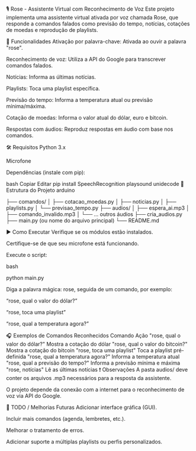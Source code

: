 🎙️ Rose - Assistente Virtual com Reconhecimento de Voz
Este projeto implementa uma assistente virtual ativada por voz chamada Rose, que responde a comandos falados como previsão do tempo, notícias, cotações de moedas e reprodução de playlists.

🚀 Funcionalidades
Ativação por palavra-chave: Ativada ao ouvir a palavra "rose".

Reconhecimento de voz: Utiliza a API do Google para transcrever comandos falados.

Notícias: Informa as últimas notícias.

Playlists: Toca uma playlist específica.

Previsão do tempo: Informa a temperatura atual ou previsão mínima/máxima.

Cotação de moedas: Informa o valor atual do dólar, euro e bitcoin.

Respostas com áudios: Reproduz respostas em áudio com base nos comandos.

🛠️ Requisitos
Python 3.x

Microfone

Dependências (instale com pip):

bash
Copiar
Editar
pip install SpeechRecognition playsound unidecode
📁 Estrutura do Projeto
arduino

├── comandos/
│   ├── cotacao_moedas.py
│   ├── noticias.py
│   ├── playlists.py
│   └── previsao_tempo.py
├── audios/
│   ├── espera_ai.mp3
│   ├── comando_invalido.mp3
│   └── ... outros áudios
├── cria_audios.py
├── main.py (ou nome do arquivo principal)
└── README.md

▶️ Como Executar
Verifique se os módulos estão instalados.

Certifique-se de que seu microfone está funcionando.

Execute o script:

bash

python main.py

Diga a palavra mágica: rose, seguida de um comando, por exemplo:

“rose, qual o valor do dólar?”

“rose, toca uma playlist”

“rose, qual a temperatura agora?”

🎧 Exemplos de Comandos Reconhecidos
Comando	Ação
"rose, qual o valor do dólar?"	Mostra a cotação do dólar
"rose, qual o valor do bitcoin?"	Mostra a cotação do bitcoin
"rose, toca uma playlist"	Toca a playlist pré-definida
"rose, qual a temperatura agora?"	Informa a temperatura atual
"rose, qual a previsão do tempo?"	Informa a previsão mínima e máxima
"rose, notícias"	Lê as últimas notícias
❗ Observações
A pasta audios/ deve conter os arquivos .mp3 necessários para a resposta da assistente.

O projeto depende da conexão com a internet para o reconhecimento de voz via API do Google.

📌 TODO / Melhorias Futuras
Adicionar interface gráfica (GUI).

Incluir mais comandos (agenda, lembretes, etc.).

Melhorar o tratamento de erros.

Adicionar suporte a múltiplas playlists ou perfis personalizados.

